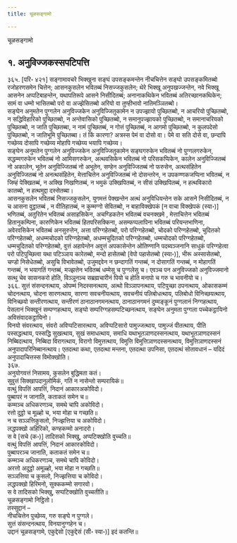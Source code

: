```yaml
---
title: चूळसङ्गामो

---
```

चूळसङ्गामो  


## १. अनुविज्जकस्सपटिपत्ति

३६५. [परि॰ ४२१] सङ्गामावचरे भिक्खुना सङ्घं उपसङ्कमन्तेन नीचचित्तेन सङ्घो उपसङ्कमितब्बो रजोहरणसमेन चित्तेन; आसनकुसलेन भवितब्बं निसज्जकुसलेन; थेरे भिक्खू अनुपखज्जन्तेन, नवे भिक्खू आसनेन अप्पटिबाहन्तेन, यथापतिरूपे आसने निसीदितब्बं; अनानाकथिकेन भवितब्बं अतिरच्छानकथिकेन; सामं वा धम्मो भासितब्बो परो वा अज्झेसितब्बो अरियो वा तुण्हीभावो नातिमञ्ञितब्बो।  
सङ्घेन अनुमतेन पुग्गलेन अनुविज्जकेन अनुविज्जितुकामेन न उपज्झायो पुच्छितब्बो, न आचरियो पुच्छितब्बो, न सद्धिविहारिको पुच्छितब्बो, न अन्तेवासिको पुच्छितब्बो, न समानुपज्झायको पुच्छितब्बो, न समानाचरियको पुच्छितब्बो, न जाति पुच्छितब्बा, न नामं पुच्छितब्बं, न गोत्तं पुच्छितब्बं, न आगमो पुच्छितब्बो, न कुलपदेसो पुच्छितब्बो, न जातिभूमि पुच्छितब्बा। तं किं कारणा? अत्रस्स पेमं वा दोसो वा। पेमे वा सति दोसे वा, छन्दापि गच्छेय्य दोसापि गच्छेय्य मोहापि गच्छेय्य भयापि गच्छेय्य।  
सङ्घेन अनुमतेन पुग्गलेन अनुविज्जकेन अनुविज्जितुकामेन सङ्घगरुकेन भवितब्बं नो पुग्गलगरुकेन, सद्धम्मगरुकेन भवितब्बं नो आमिसगरुकेन, अत्थवसिकेन भवितब्बं नो परिसकप्पिकेन, कालेन अनुविज्जितब्बं नो अकालेन, भूतेन अनुविज्जितब्बं नो अभूतेन, सण्हेन अनुविज्जितब्बं नो फरुसेन, अत्थसंहितेन अनुविज्जितब्बं नो अनत्थसंहितेन, मेत्ताचित्तेन अनुविज्जितब्बं नो दोसन्तरेन, न उपकण्णकजप्पिना भवितब्बं, न जिम्हं पेक्खितब्बं, न अक्खि निखणितब्बं, न भमुकं उक्खिपितब्बं, न सीसं उक्खिपितब्बं, न हत्थविकारो कातब्बो, न हत्थमुद्दा दस्सेतब्बा।  
आसनकुसलेन भवितब्बं निसज्जकुसलेन, युगमत्तं पेक्खन्तेन अत्थं अनुविधियन्तेन सके आसने निसीदितब्बं, न च आसना वुट्ठातब्बं , न वीतिहातब्बं, न कुम्मग्गो सेवितब्बो, न बाहाविक्खेपकं [न वाचा विक्खेपकं (स्या॰)] भणितब्बं, अतुरितेन भवितब्बं असाहसिकेन, अचण्डिकतेन भवितब्बं वचनक्खमे , मेत्ताचित्तेन भवितब्बं हितानुकम्पिना, कारुणिकेन भवितब्बं हितपरिसक्किना, असम्फप्पलापिना भवितब्बं परियन्तभाणिना, अवेरवसिकेन भवितब्बं अनसुरुत्तेन, अत्ता परिग्गहेतब्बो, परो परिग्गहेतब्बो, चोदको परिग्गहेतब्बो, चुदितको परिग्गहेतब्बो, अधम्मचोदको परिग्गहेतब्बो, अधम्मचुदितको परिग्गहेतब्बो, धम्मचोदको परिग्गहेतब्बो, धम्मचुदितको परिग्गहेतब्बो, वुत्तं अहापेन्तेन अवुत्तं अपकासेन्तेन ओतिण्णानि पदब्यञ्जनानि साधुकं परिग्गहेत्वा परो पटिपुच्छित्वा यथा पटिञ्ञाय कारेतब्बो, मन्दो हासेतब्बो [वेपो पहासेतब्बो (स्या॰)], भीरू अस्सासेतब्बो, चण्डो निसेधेतब्बो, असुचि विभावेतब्बो, उजुमद्दवेन न छन्दागतिं गन्तब्बं, न दोसागतिं गन्तब्बं, न मोहागतिं गन्तब्बं, न भयागतिं गन्तब्बं, मज्झत्तेन भवितब्बं धम्मेसु च पुग्गलेसु च। एवञ्च पन अनुविज्जको अनुविज्जमानो सत्थु चेव सासनकरो होति, विञ्ञूनञ्च सब्रह्मचारीनं पियो च होति मनापो च गरु च भावनीयो च।  
३६६. सुत्तं संसन्दनत्थाय, ओपम्मं निदस्सनत्थाय, अत्थो विञ्ञापनत्थाय, पटिपुच्छा ठपनत्थाय, ओकासकम्मं चोदनत्थाय, चोदना सारणत्थाय, सारणा सवचनीयत्थाय, सवचनीयं पलिबोधत्थाय, पलिबोधो विनिच्छयत्थाय, विनिच्छयो सन्तीरणत्थाय, सन्तीरणं ठानाठानगमनत्थाय, ठानाठानगमनं दुम्मङ्कूनं पुग्गलानं निग्गहत्थाय, पेसलानं भिक्खूनं सम्पग्गहत्थाय, सङ्घो सम्परिग्गहसम्पटिच्छनत्थाय, सङ्घेन अनुमता पुग्गला पच्चेकट्ठायिनो अविसंवादकट्ठायिनो।  
विनयो संवरत्थाय, संवरो अविप्पटिसारत्थाय, अविप्पटिसारो पामुज्जत्थाय, पामुज्जं पीतत्थाय, पीति पस्सद्धत्थाय, पस्सद्धि सुखत्थाय, सुखं समाधत्थाय, समाधि यथाभूतञाणदस्सनत्थाय, यथाभूतञाणदस्सनं निब्बिदत्थाय, निब्बिदा विरागत्थाय, विरागो विमुत्तत्थाय, विमुत्ति विमुत्तिञाणदस्सनत्थाय, विमुत्तिञाणदस्सनं अनुपादापरिनिब्बानत्थाय। एतदत्था कथा, एतदत्था मन्तना, एतदत्था उपनिसा, एतदत्थं सोतावधानं – यदिदं अनुपादाचित्तस्स विमोक्खोति।  
३६७.  
अनुयोगवत्तं निसामय, कुसलेन बुद्धिमता कतं।  
सुवुत्तं सिक्खापदानुलोमिकं, गतिं न नासेन्तो सम्परायिकं॥  
वत्थुं विपत्तिं आपत्तिं, निदानं आकारअकोविदो।  
पुब्बापरं न जानाति, कताकतं समेन च॥  
कम्मञ्च अधिकरणञ्च, समथे चापि अकोविदो।  
रत्तो दुट्ठो च मूळ्हो च, भया मोहा च गच्छति॥  
न च सञ्ञत्तिकुसलो, निज्झत्तिया च अकोविदो।  
लद्धपक्खो अहिरिको, कण्हकम्मो अनादरो।  
स वे [सचे (क॰)] तादिसको भिक्खु, अप्पटिक्खोति वुच्चति॥  
वत्थुं विपत्तिं आपत्तिं, निदानं आकारकोविदो।  
पुब्बापरञ्च जानाति, कताकतं समेन च॥  
कम्मञ्च अधिकरणञ्च, समथे चापि कोविदो।  
अरत्तो अदुट्ठो अमूळ्हो, भया मोहा न गच्छति॥  
सञ्ञत्तिया च कुसलो, निज्झत्तिया च कोविदो।  
लद्धपक्खो हिरिमनो, सुक्ककम्मो सगारवो।  
स वे तादिसको भिक्खु, सप्पटिक्खोति वुच्चतीति॥  
चूळसङ्गामो निट्ठितो।  
तस्सुद्दानं –  
नीचचित्तेन पुच्छेय्य, गरु सङ्घे न पुग्गले।  
सुत्तं संसन्दनत्थाय, विनयानुग्गहेन च।  
उद्दानं चूळसङ्गामे, एकुद्देसो [एकुद्देसं (सी॰ स्या॰)] इदं कतन्ति॥  